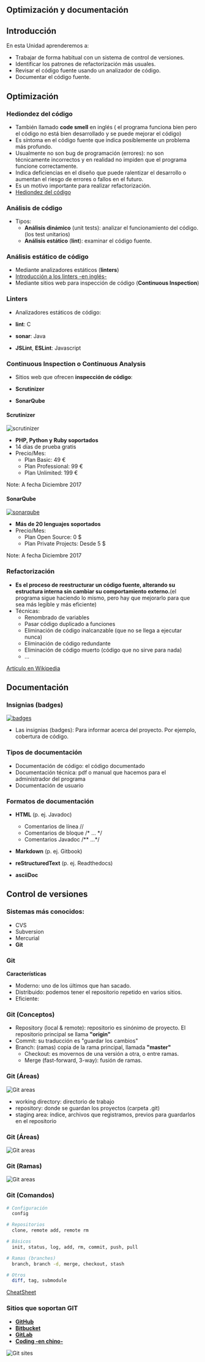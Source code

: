 ## Optimización y documentación

## Introducción


En esta Unidad aprenderemos a:

- Trabajar de forma habitual con un sistema de control de versiones.  
- Identificar los patrones de refactorización más usuales.
- Revisar el código fuente usando un analizador de código.
- Documentar el código fuente.



## Optimización


### Hediondez del código

- También llamado __code smell__ en inglés ( el programa funciona bien pero el código no está bien desarrollado y se puede mejorar el código)
- Es síntoma en el código fuente que indica posiblemente un problema más profundo.
- Usualmente no son bug de programación (errores): no son técnicamente incorrectos y en realidad no impiden que el programa funcione correctamente. 
- Indica deficiencias en el diseño que puede ralentizar el desarrollo o aumentan el riesgo de errores o fallos en el futuro.
- Es un motivo importante para realizar refactorización.
- [Hediondez del código](https://es.wikipedia.org/wiki/Hediondez_del_c%C3%B3digo)


### Análisis de código

- Tipos:
  - __Análisis dinámico__ (unit tests): analizar el funcionamiento del código.(los test unitarios)
  - __Análisis estático__ (__lint__): examinar el código fuente.


### Análisis estático de código

- Mediante analizadores estáticos (__linters__)
 - [Introducción a los linters -en inglés-](https://github.com/mcandre/linters)
- Mediante sitios web para inspección de código (__Continuous Inspection__) 


### Linters 

- Analizadores estáticos de código:

 - __lint__: C  
 - __sonar__: Java
 - __JSLint__, __ESLint__: Javascript 


### Continuous Inspection o Continuous Analysis

- Sitios web que ofrecen __inspección de código__:

 - __Scrutinizer__
 - __SonarQube__


#### Scrutinizer

![scrutinizer](img/scrutinizer.png)

- __PHP, Python y Ruby soportados__
- 14 días de prueba gratis
- Precio/Mes:
  - Plan Basic: 49 €
  - Plan Professional: 99 €
  - Plan Unlimited: 199 €

Note: A fecha Diciembre 2017


#### SonarQube

[![sonarqube](img/sonarqube.png)  ](https://www.sonarqube.org/)

- __Más de 20 lenguajes soportados__
- Precio/Mes:
  - Plan Open Source: 0 $
  - Plan Private Projects: Desde 5 $ 

Note: A fecha Diciembre 2017


### Refactorización
 
- __Es el proceso de reestructurar un código fuente, alterando su estructura interna sin cambiar su comportamiento externo.__(el programa sigue haciendo lo mismo, pero hay que mejorarlo para que sea más legible y más eficiente)
- Técnicas:
  - Renombrado de variables
  - Pasar código duplicado a funciones
  - Eliminación de código inalcanzable (que no se llega a ejecutar nunca)
  - Eliminación de código redundante 
  - Eliminación de código muerto (código que no sirve para nada)
  - ...

[Artículo en Wikipedia](https://es.wikipedia.org/wiki/Eliminaci%C3%B3n_de_c%C3%B3digo_muerto)



## Documentación


### Insignias (badges)

[ ![badges](img/badges.png) ](https://shields.io/)

- Las insignias (badges): Para informar acerca del proyecto. Por ejemplo, cobertura de código.

### Tipos de documentación

- Documentación de código: el código documentado
- Documentación técnica: pdf o manual que hacemos para el administrador del programa
- Documentación de usuario


### Formatos de documentación

- **HTML** (p. ej. Javadoc)
  - Comentarios de línea //
  - Comentarios de bloque /* ... */
  - Comentarios Javadoc /** ...*/

- **Markdown** (p. ej. Gitbook)
- **reStructuredText** (p. ej. Readthedocs)
- **asciiDoc** 



## Control de versiones


### Sistemas más conocidos:

  - CVS
  - Subversion
  - Mercurial
  - **Git**


### Git

**Características**

- Moderno: uno de los últimos que han sacado.
- Distribuido: podemos tener el repositorio repetido en varios sitios.
- Eficiente: 


### Git (Conceptos)

- Repository (local & remote): repositorio es sinónimo de proyecto. El repositorio principal se llama __"origin"__
- Commit: su traducción es "guardar los cambios"
- Branch: (ramas) copia de la rama principal, llamada __"master"__
  - Checkout: es movernos de una versión a otra, o entre ramas.
  - Merge (fast-forward, 3-way): fusión de ramas.


### Git (Áreas)

![Git areas](img/git-areas1.png)

- working directory: directorio de trabajo
- repository: donde se guardan los proyectos (carpeta .git)
- staging area: índice, archivos que registramos, previos para guardarlos en el repositorio

### Git (Áreas)

![Git areas](img/git-areas2.png)



### Git (Ramas)

![Git areas](img/git-branches.png)


### Git (Comandos)

```bash
# Configuración
  config 

# Repositorios
  clone, remote add, remote rm

# Básicos
  init, status, log, add, rm, commit, push, pull

# Ramas (branches)
  branch, branch -d, merge, checkout, stash

# Otros
  diff, tag, submodule
```

[CheatSheet](https://services.github.com/on-demand/downloads/github-git-cheat-sheet.pdf)


### Sitios que soportan GIT

- __[GitHub](https://github.com)__
- __[Bitbucket](https://bitbucket.org/)__
- __[GitLab](https://gitlab.com/ )__
- __[Coding -en chino-](https://coding.net/)__

![Git sites](img/git-sites.png)
